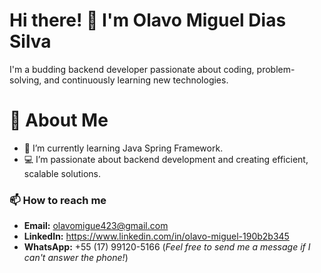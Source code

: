 # Hi there! 👋 I'm Olavo Miguel Dias Silva
I'm a budding backend developer passionate about coding, problem-solving, and continuously learning new technologies.
# 🚀 About Me
- 🌱 I’m currently learning Java Spring Framework.
- 💻 I’m passionate about backend development and creating efficient, scalable solutions.

### 📫 How to reach me  
- **Email:** olavomigue423@gmail.com  
- **LinkedIn:** https://www.linkedin.com/in/olavo-miguel-190b2b345
- **WhatsApp:** +55 (17) 99120-5166 (*Feel free to send me a message if I can't answer the phone!*)  
